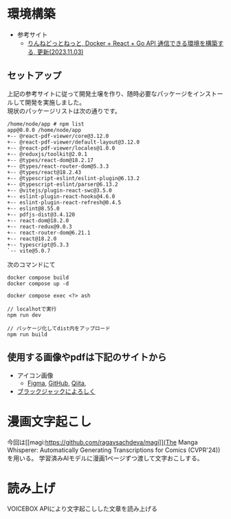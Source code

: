 # 環境構築
- 参考サイト
  - [りんねどっとねっと, Docker + React + Go API 通信できる環境を構築する, 更新(2023.11.03)](https://rimane.net/docker-react-golang-api/)

## セットアップ
上記の参考サイトに従って開発土壌を作り、随時必要なパッケージをインストールして開発を実施しました。  
現状のパッケージリストは次の通りです。
```
/home/node/app # npm list
app@0.0.0 /home/node/app
+-- @react-pdf-viewer/core@3.12.0
+-- @react-pdf-viewer/default-layout@3.12.0
+-- @react-pdf-viewer/locales@1.0.0
+-- @reduxjs/toolkit@2.0.1
+-- @types/react-dom@18.2.17
+-- @types/react-router-dom@5.3.3
+-- @types/react@18.2.43
+-- @typescript-eslint/eslint-plugin@6.13.2
+-- @typescript-eslint/parser@6.13.2
+-- @vitejs/plugin-react-swc@3.5.0
+-- eslint-plugin-react-hooks@4.6.0
+-- eslint-plugin-react-refresh@0.4.5
+-- eslint@8.55.0
+-- pdfjs-dist@3.4.120
+-- react-dom@18.2.0
+-- react-redux@9.0.3
+-- react-router-dom@6.21.1
+-- react@18.2.0
+-- typescript@5.3.3
`-- vite@5.0.7
```

次のコマンドにて
```
docker compose build
docker compose up -d

docker compose exec <?> ash

// localhotで実行
npm run dev

// パッケージ化してdist内をアップロード
npm run build
```

## 使用する画像やpdfは下記のサイトから
- アイコン画像
  - [Figma](), [GitHub](), [Qiita](),
- [ブラックジャックによろしく]()


# 漫画文字起こし
今回は[[magi:https://github.com/ragavsachdeva/magi]](The Manga Whisperer: Automatically Generating Transcriptions for Comics (CVPR'24))を用いる。
学習済みAIモデルに漫画1ページずつ渡して文字おこしする。

# 読み上げ
VOICEBOX APIにより文字起こしした文章を読み上げる
